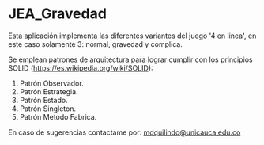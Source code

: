 # JEA_Gravedad

Esta aplicación implementa las diferentes variantes del juego '4 en linea', en este caso solamente 3: normal, gravedad y complica.

Se emplean patrones de arquitectura para lograr cumplir con los principios SOLID (https://es.wikipedia.org/wiki/SOLID):

1. Patrón Observador.
2. Patrón Estrategia.
3. Patrón Estado.
4. Patrón Singleton.
5. Patrón Metodo Fabrica.

En caso de sugerencias contactame por: mdquilindo@unicauca.edu.co
